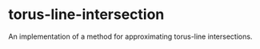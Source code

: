 # torus-line-intersection
An implementation of a method for approximating torus-line intersections.

